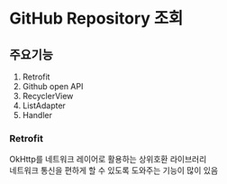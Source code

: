 # GitHub Repository 조회

## 주요기능
1. Retrofit
2. Github open API
3. RecyclerView
4. ListAdapter
5. Handler

### Retrofit
OkHttp를 네트워크 레이어로 활용하는 상위호환 라이브러리  
네트워크 통신을 편하게 할 수 있도록 도와주는 기능이 많이 있음